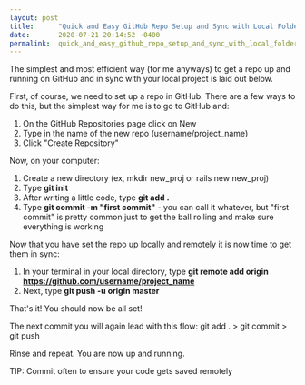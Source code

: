 ```yaml
---
layout: post
title:      "Quick and Easy GitHub Repo Setup and Sync with Local Folder"
date:       2020-07-21 20:14:52 -0400
permalink:  quick_and_easy_github_repo_setup_and_sync_with_local_folder
---
```



The simplest and most efficient way (for me anyways) to get a repo up and running on GitHub and in sync with your local project is laid out below.

First, of course, we need to set up a repo in GitHub. There are a few ways to do this, but the simplest way for me is to go to GitHub and:

1. On the GitHub Repositories page click on New
2. Type in the name of the new repo (username/project_name)
3. Click "Create Repository"

Now, on your computer:

1. Create a new directory (ex, mkdir new_proj or rails new new_proj)
2. Type **git init**
3. After writing a little code, type **git add .**
4. Type **git commit -m "first commit"** - you can call it whatever, but "first commit" is pretty common just to get the ball rolling and make sure everything is working

Now that you have set the repo up locally and remotely it is now time to get them in sync:

1. In your terminal in your local directory, type **git remote add origin https://github.com/username/project_name**
2. Next, type **git push -u origin master**

That's it! You should now be all set!

The next commit you will again lead with this flow: git add . > git commit > git push

Rinse and repeat. You are now up and running.

TIP: Commit often to ensure your code gets saved remotely


